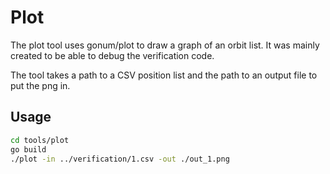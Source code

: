 # Plot

The plot tool uses gonum/plot to draw a graph of an orbit list. It was mainly created to be able to debug the verification code.

The tool takes a path to a CSV position list and the path to an output file to put the png in.

## Usage

```bash
cd tools/plot
go build
./plot -in ../verification/1.csv -out ./out_1.png
```